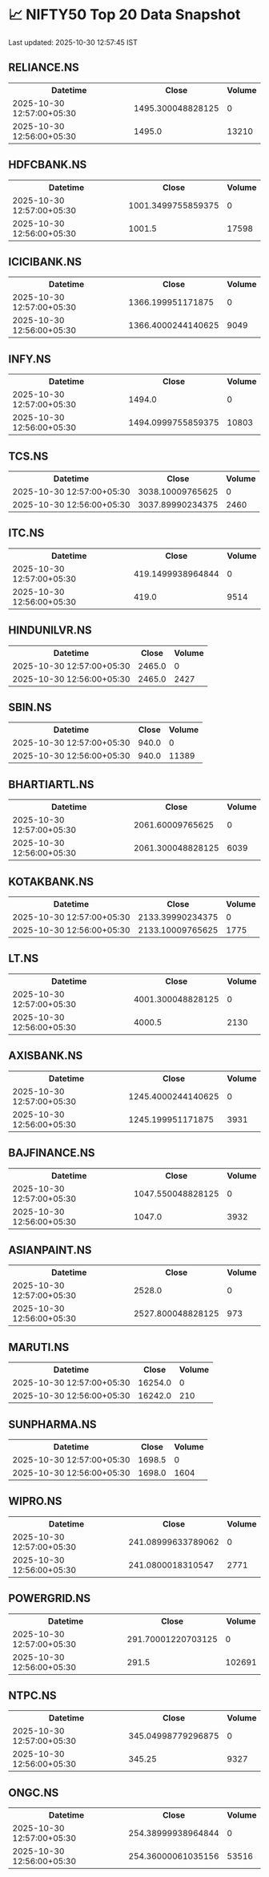 # 📈 NIFTY50 Top 20 Data Snapshot

Last updated: 2025-10-30 12:57:45 IST

## RELIANCE.NS

<table>
  <tr><th>Datetime</th><th>Close</th><th>Volume</th></tr>
  <tr><td>2025-10-30 12:57:00+05:30</td><td>1495.300048828125</td><td>0</td></tr>
  <tr><td>2025-10-30 12:56:00+05:30</td><td>1495.0</td><td>13210</td></tr>
</table>

## HDFCBANK.NS

<table>
  <tr><th>Datetime</th><th>Close</th><th>Volume</th></tr>
  <tr><td>2025-10-30 12:57:00+05:30</td><td>1001.3499755859375</td><td>0</td></tr>
  <tr><td>2025-10-30 12:56:00+05:30</td><td>1001.5</td><td>17598</td></tr>
</table>

## ICICIBANK.NS

<table>
  <tr><th>Datetime</th><th>Close</th><th>Volume</th></tr>
  <tr><td>2025-10-30 12:57:00+05:30</td><td>1366.199951171875</td><td>0</td></tr>
  <tr><td>2025-10-30 12:56:00+05:30</td><td>1366.4000244140625</td><td>9049</td></tr>
</table>

## INFY.NS

<table>
  <tr><th>Datetime</th><th>Close</th><th>Volume</th></tr>
  <tr><td>2025-10-30 12:57:00+05:30</td><td>1494.0</td><td>0</td></tr>
  <tr><td>2025-10-30 12:56:00+05:30</td><td>1494.0999755859375</td><td>10803</td></tr>
</table>

## TCS.NS

<table>
  <tr><th>Datetime</th><th>Close</th><th>Volume</th></tr>
  <tr><td>2025-10-30 12:57:00+05:30</td><td>3038.10009765625</td><td>0</td></tr>
  <tr><td>2025-10-30 12:56:00+05:30</td><td>3037.89990234375</td><td>2460</td></tr>
</table>

## ITC.NS

<table>
  <tr><th>Datetime</th><th>Close</th><th>Volume</th></tr>
  <tr><td>2025-10-30 12:57:00+05:30</td><td>419.1499938964844</td><td>0</td></tr>
  <tr><td>2025-10-30 12:56:00+05:30</td><td>419.0</td><td>9514</td></tr>
</table>

## HINDUNILVR.NS

<table>
  <tr><th>Datetime</th><th>Close</th><th>Volume</th></tr>
  <tr><td>2025-10-30 12:57:00+05:30</td><td>2465.0</td><td>0</td></tr>
  <tr><td>2025-10-30 12:56:00+05:30</td><td>2465.0</td><td>2427</td></tr>
</table>

## SBIN.NS

<table>
  <tr><th>Datetime</th><th>Close</th><th>Volume</th></tr>
  <tr><td>2025-10-30 12:57:00+05:30</td><td>940.0</td><td>0</td></tr>
  <tr><td>2025-10-30 12:56:00+05:30</td><td>940.0</td><td>11389</td></tr>
</table>

## BHARTIARTL.NS

<table>
  <tr><th>Datetime</th><th>Close</th><th>Volume</th></tr>
  <tr><td>2025-10-30 12:57:00+05:30</td><td>2061.60009765625</td><td>0</td></tr>
  <tr><td>2025-10-30 12:56:00+05:30</td><td>2061.300048828125</td><td>6039</td></tr>
</table>

## KOTAKBANK.NS

<table>
  <tr><th>Datetime</th><th>Close</th><th>Volume</th></tr>
  <tr><td>2025-10-30 12:57:00+05:30</td><td>2133.39990234375</td><td>0</td></tr>
  <tr><td>2025-10-30 12:56:00+05:30</td><td>2133.10009765625</td><td>1775</td></tr>
</table>

## LT.NS

<table>
  <tr><th>Datetime</th><th>Close</th><th>Volume</th></tr>
  <tr><td>2025-10-30 12:57:00+05:30</td><td>4001.300048828125</td><td>0</td></tr>
  <tr><td>2025-10-30 12:56:00+05:30</td><td>4000.5</td><td>2130</td></tr>
</table>

## AXISBANK.NS

<table>
  <tr><th>Datetime</th><th>Close</th><th>Volume</th></tr>
  <tr><td>2025-10-30 12:57:00+05:30</td><td>1245.4000244140625</td><td>0</td></tr>
  <tr><td>2025-10-30 12:56:00+05:30</td><td>1245.199951171875</td><td>3931</td></tr>
</table>

## BAJFINANCE.NS

<table>
  <tr><th>Datetime</th><th>Close</th><th>Volume</th></tr>
  <tr><td>2025-10-30 12:57:00+05:30</td><td>1047.550048828125</td><td>0</td></tr>
  <tr><td>2025-10-30 12:56:00+05:30</td><td>1047.0</td><td>3932</td></tr>
</table>

## ASIANPAINT.NS

<table>
  <tr><th>Datetime</th><th>Close</th><th>Volume</th></tr>
  <tr><td>2025-10-30 12:57:00+05:30</td><td>2528.0</td><td>0</td></tr>
  <tr><td>2025-10-30 12:56:00+05:30</td><td>2527.800048828125</td><td>973</td></tr>
</table>

## MARUTI.NS

<table>
  <tr><th>Datetime</th><th>Close</th><th>Volume</th></tr>
  <tr><td>2025-10-30 12:57:00+05:30</td><td>16254.0</td><td>0</td></tr>
  <tr><td>2025-10-30 12:56:00+05:30</td><td>16242.0</td><td>210</td></tr>
</table>

## SUNPHARMA.NS

<table>
  <tr><th>Datetime</th><th>Close</th><th>Volume</th></tr>
  <tr><td>2025-10-30 12:57:00+05:30</td><td>1698.5</td><td>0</td></tr>
  <tr><td>2025-10-30 12:56:00+05:30</td><td>1698.0</td><td>1604</td></tr>
</table>

## WIPRO.NS

<table>
  <tr><th>Datetime</th><th>Close</th><th>Volume</th></tr>
  <tr><td>2025-10-30 12:57:00+05:30</td><td>241.08999633789062</td><td>0</td></tr>
  <tr><td>2025-10-30 12:56:00+05:30</td><td>241.0800018310547</td><td>2771</td></tr>
</table>

## POWERGRID.NS

<table>
  <tr><th>Datetime</th><th>Close</th><th>Volume</th></tr>
  <tr><td>2025-10-30 12:57:00+05:30</td><td>291.70001220703125</td><td>0</td></tr>
  <tr><td>2025-10-30 12:56:00+05:30</td><td>291.5</td><td>102691</td></tr>
</table>

## NTPC.NS

<table>
  <tr><th>Datetime</th><th>Close</th><th>Volume</th></tr>
  <tr><td>2025-10-30 12:57:00+05:30</td><td>345.04998779296875</td><td>0</td></tr>
  <tr><td>2025-10-30 12:56:00+05:30</td><td>345.25</td><td>9327</td></tr>
</table>

## ONGC.NS

<table>
  <tr><th>Datetime</th><th>Close</th><th>Volume</th></tr>
  <tr><td>2025-10-30 12:57:00+05:30</td><td>254.38999938964844</td><td>0</td></tr>
  <tr><td>2025-10-30 12:56:00+05:30</td><td>254.36000061035156</td><td>53516</td></tr>
</table>

